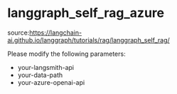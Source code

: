 # langgraph_self_rag_azure

source:https://langchain-ai.github.io/langgraph/tutorials/rag/langgraph_self_rag/

Please modify the following parameters:
- your-langsmith-api
- your-data-path
- your-azure-openai-api

